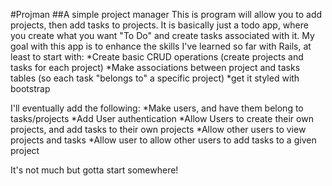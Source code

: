#Projman
##A simple project manager
This is program will allow you to add projects, then add tasks to projects.
It is basically just a todo app, where you create what you want "To Do" and create tasks associated with it.
My goal with this app is to enhance the skills I've learned so far with Rails, at least to start with:
*Create basic CRUD operations (create projects and tasks for each project)
*Make associations between project and tasks tables (so each task "belongs to" a specific project)
*get it styled with bootstrap

I'll eventually add the following:
*Make users, and have them belong to tasks/projects
*Add User authentication
*Allow Users to create their own projects, and add tasks to their own projects
*Allow other users to view projects and tasks
*Allow user to allow other users to add tasks to a given project

It's not much but gotta start somewhere!
